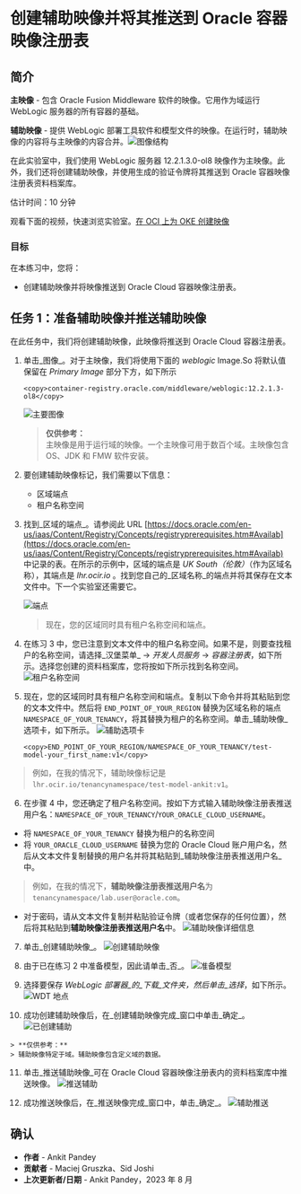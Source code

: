# 创建辅助映像并将其推送到 Oracle 容器映像注册表

## 简介

**主映像** - 包含 Oracle Fusion Middleware 软件的映像。它用作为域运行 WebLogic 服务器的所有容器的基础。

**辅助映像** \- 提供 WebLogic 部署工具软件和模型文件的映像。在运行时，辅助映像的内容将与主映像的内容合并。![图像结构](images/image-structure.png)

在此实验室中，我们使用 WebLogic 服务器 12.2.1.3.0-ol8 映像作为主映像。此外，我们还将创建辅助映像，并使用生成的验证令牌将其推送到 Oracle 容器映像注册表资料档案库。

估计时间：10 分钟

观看下面的视频，快速浏览实验室。[在 OCI 上为 OKE 创建映像](videohub:1_y5o56oe5)

### 目标

在本练习中，您将：

*   创建辅助映像并将映像推送到 Oracle Cloud 容器映像注册表。

## 任务 1：准备辅助映像并推送辅助映像

在此任务中，我们将创建辅助映像，此映像将推送到 Oracle Cloud 容器注册表。

1.  单击_图像_。对于主映像，我们将使用下面的 _weblogic_ Image.So 将默认值保留在 _Primary Image_ 部分下方，如下所示
    
        <copy>container-registry.oracle.com/middleware/weblogic:12.2.1.3-ol8</copy>
        
    
    ![主要图像](images/primary-image.png)
    
    > **仅供参考：**  
    > 主映像是用于运行域的映像。一个主映像可用于数百个域。主映像包含 OS、JDK 和 FMW 软件安装。
    
2.  要创建辅助映像标记，我们需要以下信息：
    
    *   区域端点
    *   租户名称空间
3.  找到_区域的端点_。请参阅此 URL [https://docs.oracle.com/en-us/iaas/Content/Registry/Concepts/registryprerequisites.htm#Availab](https://docs.oracle.com/en-us/iaas/Content/Registry/Concepts/registryprerequisites.htm#Availab) 中记录的表。在所示的示例中，区域的端点是 _UK South（伦敦）_（作为区域名称），其端点是 _lhr.ocir.io_ 。找到您自己的_区域名称_的端点并将其保存在文本文件中。下一个实验室还需要它。
    
    ![端点](images/end-point.png " ")
    
    > 现在，您的区域同时具有租户名称空间和端点。
    
4.  在练习 3 中，您已注意到文本文件中的租户名称空间。如果不是，则要查找租户的名称空间，请选择_汉堡菜单_ -> _开发人员服务_ -> _容器注册表_，如下所示。选择您创建的资料档案库，您将按如下所示找到名称空间。 ![租户名称空间](images/tenancy-namespace.png)
    
5.  现在，您的区域同时具有租户名称空间和端点。复制以下命令并将其粘贴到您的文本文件中。然后将 `END_POINT_OF_YOUR_REGION` 替换为区域名称的端点 `NAMESPACE_OF_YOUR_TENANCY`，将其替换为租户的名称空间。单击_辅助映像_选项卡，如下所示。 ![辅助选项卡](images/auxiliary-tab.png)
    
        <copy>END_POINT_OF_YOUR_REGION/NAMESPACE_OF_YOUR_TENANCY/test-model-your_first_name:v1</copy>
        

> 例如，在我的情况下，辅助映像标记是 `lhr.ocir.io/tenancynamespace/test-model-ankit:v1`。

6.  在步骤 4 中，您还确定了租户名称空间。按如下方式输入辅助映像注册表推送用户名：`NAMESPACE_OF_YOUR_TENANCY`/`YOUR_ORACLE_CLOUD_USERNAME`。  
    

*   将 `NAMESPACE_OF_YOUR_TENANCY` 替换为租户的名称空间
*   将 `YOUR_ORACLE_CLOUD_USERNAME` 替换为您的 Oracle Cloud 账户用户名，然后从文本文件复制替换的用户名并将其粘贴到_辅助映像注册表推送用户名_中。

> 例如，在我的情况下，**辅助映像注册表推送用户名**为 `tenancynamespace/lab.user@oracle.com`。

*   对于密码，请从文本文件复制并粘贴验证令牌（或者您保存的任何位置），然后将其粘贴到**辅助映像注册表推送用户名**中。 ![辅助映像详细信息](images/auxiliary-image-details.png)

7.  单击_创建辅助映像_。 ![创建辅助映像](images/create-auxiliary-image.png)
    
8.  由于已在练习 2 中准备模型，因此请单击_否_。 ![准备模型](images/prepare-model.png)
    
9.  选择要保存 _WebLogic 部署器_的_下载_文件夹，然后单击_选择_，如下所示。 ![WDT 地点](images/wdt-location.png)
    
10.  成功创建辅助映像后，在_创建辅助映像完成_窗口中单击_确定_。 ![已创建辅助](images/auxiliary-created.png)
    
    > **仅供参考：**  
    > 辅助映像特定于域。辅助映像包含定义域的数据。
    
11.  单击_推送辅助映像_可在 Oracle Cloud 容器映像注册表内的资料档案库中推送映像。 ![推送辅助](images/push-auxiliary.png)
    
12.  成功推送映像后，在_推送映像完成_窗口中，单击_确定_。 ![辅助推送](images/auxiliary-pushed.png)
    

## 确认

*   **作者** - Ankit Pandey
*   **贡献者** - Maciej Gruszka、Sid Joshi
*   **上次更新者/日期** - Ankit Pandey，2023 年 8 月